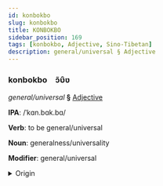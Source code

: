 ```yaml
---
id: konbokbo
slug: konbokbo
title: KONBOKBO
sidebar_position: 169
tags: [konbokbo, Adjective, Sino-Tibetan]
description: general/universal § Adjective
---
```


### konbokbo&emsp;<span kind="abugida">ɔ̃ʋ̑ʋ</span>

*general/universal* **§** [Adjective](../../tags/Adjective)

**IPA**: /ˈkɑn.bɑk.bɑ/

**Verb**: to be general/universal

**Noun**: generalness/universality

**Modifier**: general/universal

<details>
    <summary>Origin</summary>
    Khoirao kampakpa /kampakpa/<br/>
    <em>Sino-Tibetan Language Family</em>
</details>